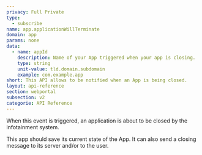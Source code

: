 ```yaml
---
privacy: Full Private
type:
  - subscribe
name: app.applicationWillTerminate
domain: app
params: none
data:
  - name: appId
    description: Name of your App triggered when your app is closing.
    type: string
    unit-value: tld.domain.subdomain
    example: com.example.app
short: This API allows to be notified when an App is being closed.
layout: api-reference
section: webportal
subsection: v2
categorie: API Reference
---
```

                     
When this event is triggered, an application is about to be closed by the infotainment system. 

This app should save its current state of the App. It can also send a closing message to its server and/or to the user.
